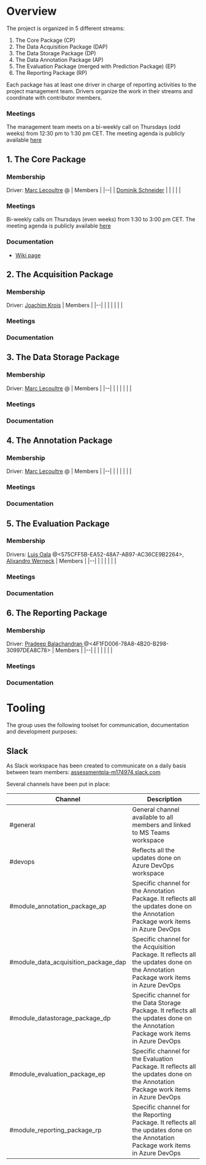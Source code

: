 # Overview
The project is organized in 5 different streams:
1. The Core Package (CP)
1. The Data Acquisition Package (DAP)
1. The Data Storage Package (DP)
1. The Data Annotation Package (AP)
1. The Evaluation Package (merged with Prediction Package) (EP)
1. The Reporting Package (RP)

Each package has at least one driver in charge of reporting activities to the project management team. Drivers organize the work in their streams and coordinate with contributor members.

### Meetings
The management team meets on a bi-weekly call on Thursdays (odd weeks) from 12:30 pm to 1:30 pm CET. The meeting agenda is publicly available [here](https://calendar.google.com/calendar/u/2?cid=Y19obGJrOTBzNmFnczZpMjRxbnMzdXNyMml1Z0Bncm91cC5jYWxlbmRhci5nb29nbGUuY29t)

## 1. The Core Package
### Membership
Driver: [Marc Lecoultre](mailto:ml@mllab.ai) @<F4E57CBA-AF7A-6DC2-A7CD-E9CCEF4475AE>
| Members |
|--|
| [Dominik Schneider](mailto:dominik.a.schneider@merckgroup.com) | 
|  | 
|  | 

### Meetings
Bi-weekly calls on Thursdays (even weeks) from 1:30 to 3:00 pm CET. The meeting agenda is publicly available [here](https://calendar.google.com/calendar/u/2?cid=Y18yczg0M2U0ZDNiYWFhMjA4NzVjYmFna2N1NEBncm91cC5jYWxlbmRhci5nb29nbGUuY29t)
### Documentation
- [Wiki page](/Core-Package-\(CP\))

## 2. The Acquisition Package
### Membership
Driver: [Joachim Krois](mailto:Joachim.krois@charite.de)
| Members |
|--|
|  | 
|  | 
|  | 

### Meetings
### Documentation

## 3. The Data Storage Package
### Membership
Driver: [Marc Lecoultre](mailto:ml@mllab.ai) @<F4E57CBA-AF7A-6DC2-A7CD-E9CCEF4475AE>
| Members |
|--|
|  | 
|  | 
|  | 

### Meetings
### Documentation

## 4. The Annotation Package
### Membership
Driver: [Marc Lecoultre](mailto:ml@mllab.ai) @<F4E57CBA-AF7A-6DC2-A7CD-E9CCEF4475AE> 
| Members |
|--|
|  | 
|  | 
|  | 

### Meetings
### Documentation

## 5. The Evaluation Package
### Membership
Drivers: [Luis Oala](mailto:ml@mllab.ai) @<575CFF5B-EA52-48A7-AB97-AC36CE9B2264>, [Alixandro Werneck](alixandrowerneck@outlook.com)
| Members |
|--|
|  | 
|  | 
|  | 

### Meetings
### Documentation

## 6. The Reporting Package
### Membership
Driver: [Pradeep Balachandran ](mailto:pbn.tvm@gmail.com) @<4F1FD006-78A8-4B20-B298-30997DEA8C78> 
| Members |
|--|
|  | 
|  | 
|  | 

### Meetings
### Documentation

# Tooling
The group uses the following toolset for communication, documentation and development purposes:

## Slack
As Slack workspace has been created to communicate on a daily basis between team members: [assessmentpla-m174974.slack.com](assessmentpla-m174974.slack.com)

Several channels have been put in place:

| Channel | Description |
|--|--|
| #general | General channel available to all members and linked to MS Teams workspace |
| #devops | Reflects all the updates done on Azure DevOps workspace |
| #module_annotation_package_ap | Specific channel for the Annotation Package. It reflects all the updates done on the Annotation Package work items in Azure DevOps |
| #module_data_acquisition_package_dap | Specific channel for the Acquisition Package. It reflects all the updates done on the Annotation Package work items in Azure DevOps |
| #module_datastorage_package_dp | Specific channel for the Data Storage Package. It reflects all the updates done on the Annotation Package work items in Azure DevOps |
| #module_evaluation_package_ep | Specific channel for the Evaluation Package. It reflects all the updates done on the Annotation Package work items in Azure DevOps |
| #module_reporting_package_rp | Specific channel for the Reporting Package. It reflects all the updates done on the Annotation Package work items in Azure DevOps |



